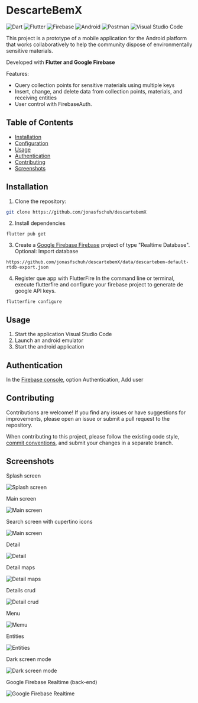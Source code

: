 # DescarteBemX

![Dart](https://img.shields.io/badge/dart-%230175C2.svg?style=for-the-badge&logo=dart&logoColor=white)
![Flutter](https://img.shields.io/badge/Flutter-%2302569B.svg?style=for-the-badge&logo=Flutter&logoColor=white)
![Firebase](https://img.shields.io/badge/firebase-%23039BE5.svg?style=for-the-badge&logo=firebase)
![Android](https://img.shields.io/badge/Android-3DDC84?style=for-the-badge&logo=android&logoColor=white)
![Postman](https://img.shields.io/badge/Postman-FF6C37?style=for-the-badge&logo=postman&logoColor=white)
![Visual Studio Code](https://img.shields.io/badge/Visual%20Studio%20Code-0078d7.svg?style=for-the-badge&logo=visual-studio-code&logoColor=white)


This project is a prototype of a mobile application for the Android platform that works collaboratively to help the community dispose of environmentally sensitive materials.

Developed with **Flutter and Google Firebase**

Features:
- Query collection points for sensitive materials using multiple keys
- Insert, change, and delete data from collection points, materials, and receiving entities
- User control with FirebaseAuth.

## Table of Contents

- [Installation](#installation)
- [Configuration](#configuration)
- [Usage](#usage)
- [Authentication](#authentication)
- [Contributing](#contributing)
- [Screenshots](#screenshots)

## Installation

1. Clone the repository:

```bash
git clone https://github.com/jonasfschuh/descartebemX
```
2. Install dependencies
```
flutter pub get
```
3. Create a [Google Firebase Firebase](https://firebase.google.com/) project of type "Realtime Database".
Optional: Import database 
```
https://github.com/jonasfschuh/descartebemX/data/descartebem-default-rtdb-export.json
```

4. Register que app with FlutterFire
In the command line or terminal, execute flutterfire and configure your firebase project to generate de google API keys.
```
flutterfire configure
```

## Usage

1. Start the application Visual Studio Code
2. Launch an android emulator
3. Start the android application


## Authentication

In the [Firebase console](https://console.firebase.google.com/), option Authentication, Add user 

## Contributing

Contributions are welcome! If you find any issues or have suggestions for improvements, please open an issue or submit a pull request to the repository.

When contributing to this project, please follow the existing code style, [commit conventions](https://www.conventionalcommits.org/en/v1.0.0/), and submit your changes in a separate branch.

## Screenshots

Splash screen

![Splash screen](https://github.com/jonasfschuh/descartebemX/blob/main/images/splash%20screen.gif?raw=true&sanitize=true)

Main screen

![Main screen](https://github.com/jonasfschuh/descartebemX/blob/main/images/principal_screen.gif?raw=true&sanitize=true)

Search screen with cupertino icons

![Main screen](https://github.com/jonasfschuh/descartebemX/blob/main/images/search_screen.gif?raw=true&sanitize=true)

Detail

![Detail](https://github.com/jonasfschuh/descartebemX/blob/main/images/detail_1.gif?raw=true&sanitize=true)

Detail maps

![Detail maps](https://github.com/jonasfschuh/descartebemX/blob/main/images/detail_maps.gif?raw=true&sanitize=true)

Details crud

![Detail crud](https://github.com/jonasfschuh/descartebemX/blob/main/images/detail_edit.gif?raw=true&sanitize=true)

Menu

![Memu](https://github.com/jonasfschuh/descartebemX/blob/main/images/menu.gif?raw=true&sanitize=true)

Entities

![Entities](https://github.com/jonasfschuh/descartebemX/blob/main/images/entities.gif?raw=true&sanitize=true)

Dark screen mode

![Dark screen mode](https://github.com/jonasfschuh/descartebemX/blob/main/images/dark_screen.gif?raw=true&sanitize=true)

Google Firebase Realtime (back-end)

![Google Firebase Realtime](https://github.com/jonasfschuh/descartebemX/blob/main/images/firebase_realtime.gif?raw=true&sanitize=true)





